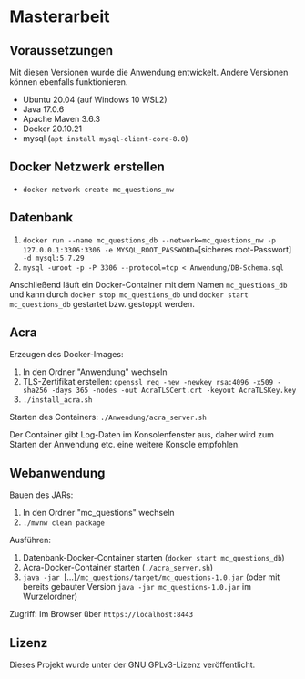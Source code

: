 # Masterarbeit

## Voraussetzungen
Mit diesen Versionen wurde die Anwendung entwickelt. Andere Versionen können ebenfalls funktionieren.
- Ubuntu 20.04 (auf Windows 10 WSL2)
- Java 17.0.6
- Apache Maven 3.6.3
- Docker 20.10.21
- mysql (```apt install mysql-client-core-8.0```)

## Docker Netzwerk erstellen
- ```docker network create mc_questions_nw```

## Datenbank

1. ```docker run --name mc_questions_db --network=mc_questions_nw -p 127.0.0.1:3306:3306 -e MYSQL_ROOT_PASSWORD=```[sicheres root-Passwort]``` -d mysql:5.7.29```
2. ```mysql -uroot -p -P 3306 --protocol=tcp < Anwendung/DB-Schema.sql```

Anschließend läuft ein Docker-Container mit dem Namen ```mc_questions_db``` und kann durch ```docker stop mc_questions_db``` und ```docker start mc_questions_db``` gestartet bzw. gestoppt werden.

## Acra
Erzeugen des Docker-Images:
1. In den Ordner "Anwendung" wechseln
2. TLS-Zertifikat erstellen: ```openssl req -new -newkey rsa:4096 -x509 -sha256 -days 365 -nodes -out AcraTLSCert.crt -keyout AcraTLSKey.key```
3. ```./install_acra.sh```

Starten des Containers: ```./Anwendung/acra_server.sh```

Der Container gibt Log-Daten im Konsolenfenster aus, daher wird zum Starten der Anwendung etc. eine weitere Konsole empfohlen.

## Webanwendung

Bauen des JARs:
1. In den Ordner "mc_questions" wechseln
2. ```./mvnw clean package```

Ausführen:
1. Datenbank-Docker-Container starten (```docker start mc_questions_db```)
2. Acra-Docker-Container starten (```./acra_server.sh```)
3. ```java -jar ```[...]```/mc_questions/target/mc_questions-1.0.jar``` (oder mit bereits gebauter Version ```java -jar mc_questions-1.0.jar``` im Wurzelordner)

Zugriff: Im Browser über ```https://localhost:8443```

## Lizenz
Dieses Projekt wurde unter der GNU GPLv3-Lizenz veröffentlicht.
